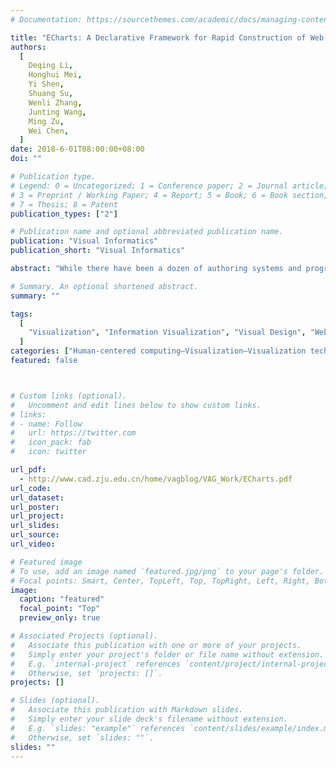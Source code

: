 ```yaml
---
# Documentation: https://sourcethemes.com/academic/docs/managing-content/

title: "ECharts: A Declarative Framework for Rapid Construction of Web-based Visualization."
authors:
  [
    Deqing Li,
    Honghui Mei,
    Yi Shen,
    Shuang Su,
    Wenli Zhang,
    Junting Wang,
    Ming Zu,
    Wei Chen,
  ]
date: 2018-6-01T08:00:00+08:00
doi: ""

# Publication type.
# Legend: 0 = Uncategorized; 1 = Conference paper; 2 = Journal article;
# 3 = Preprint / Working Paper; 4 = Report; 5 = Book; 6 = Book section;
# 7 = Thesis; 8 = Patent
publication_types: ["2"]

# Publication name and optional abbreviated publication name.
publication: "Visual Informatics"
publication_short: "Visual Informatics"

abstract: "While there have been a dozen of authoring systems and programming toolkits for visual design and development, users who do not have programming skills, such as data analysts or interface designers, still may feel cumbersome to efficiently implement a web-based visualization. In this paper, we present ECharts, an open-sourced, web-based, cross-platform framework that supports the rapid construction of interactive visualization. The motivation is driven by three goals: easy-to-use, rich built-in interactions, and high performance. The kernel of ECharts is a suite of declarative visual design language that customizes built-in chart types. The underlying streaming architecture, together with a high-performance graphics renderer based on HTML5 canvas, enables the high expandability and performance of ECharts. We report the design, implementation, and applications of ECharts with a diverse variety of examples. We compare the utility and performance of ECharts with C3.js, HighCharts, and Chart.js. Results of the experiments demonstrate the efficiency and scalability of our framework. Since the first release in June 2013, ECharts has iterated 63 versions, and attracted over 22,000 star counts and over 1700 related projects in the GitHub. ECharts is regarded as a leading visualization development tool in the world, and ranks the third in the GitHub visualization tab."

# Summary. An optional shortened abstract.
summary: ""

tags:
  [
    "Visualization", "Information Visualization", "Visual Design", "Web-based",
  ]
categories: ["Human-centered computing—Visualization—Visualization techniques", "Human-centered computing—Visualization—Visualization design and evaluation methods"]
featured: false



# Custom links (optional).
#   Uncomment and edit lines below to show custom links.
# links:
# - name: Follow
#   url: https://twitter.com
#   icon_pack: fab
#   icon: twitter

url_pdf:
  - http://www.cad.zju.edu.cn/home/vagblog/VAG_Work/ECharts.pdf
url_code:
url_dataset:
url_poster:
url_project:
url_slides:
url_source:
url_video:

# Featured image
# To use, add an image named `featured.jpg/png` to your page's folder.
# Focal points: Smart, Center, TopLeft, Top, TopRight, Left, Right, BottomLeft, Bottom, BottomRight.
image:
  caption: "featured"
  focal_point: "Top"
  preview_only: true

# Associated Projects (optional).
#   Associate this publication with one or more of your projects.
#   Simply enter your project's folder or file name without extension.
#   E.g. `internal-project` references `content/project/internal-project/index.md`.
#   Otherwise, set `projects: []`.
projects: []

# Slides (optional).
#   Associate this publication with Markdown slides.
#   Simply enter your slide deck's filename without extension.
#   E.g. `slides: "example"` references `content/slides/example/index.md`.
#   Otherwise, set `slides: ""`.
slides: ""
---
```

